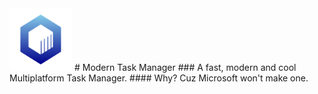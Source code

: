 <img src="./assets/rm.svg" height="100px" draggable="false"/>
# Modern Task Manager
### A fast, modern and cool Multiplatform Task Manager.
#### Why? Cuz Microsoft won't make one.
